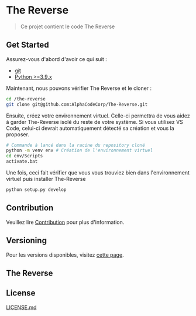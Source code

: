 # The Reverse

>Ce projet contient le code The Reverse

## Get Started

Assurez-vous d'abord d'avoir ce qui suit :

- [git](https://git-scm.com/)
- [Python >=3.9.x](https://python.org/)

Maintenant, nous pouvons vérifier The Reverse et le cloner :

```bash
cd /the-reverse
git clone git@github.com:AlphaCodeCorp/The-Reverse.git
```

Ensuite, créez votre environnement virtuel. Celle-ci permettra de vous aidez à garder The-Reverse isolé du reste de votre système.
Si vous utilisez VS Code, celui-ci devrait automatiquement détecté sa création et vous la proposer.

```bash
# Commande à lancé dans la racine du repository cloné
python -m venv env # Création de l'environnement virtuel
cd env/Scripts
activate.bat
```

Une fois, ceci fait vérifier que vous vous trouviez bien dans l'environnement virtuel puis installer The-Reverse

```bash
python setup.py develop
```

## Contribution

Veuillez lire [Contribution](https://github.com/AlphaCodeCorp/Opus-Magnum/blob/master/CONTRIBUTION.md) pour plus d'information.

## Versioning

Pour les versions disponibles, visitez [cette page](https://github.com/AlphaCodeCorp/The-Reverse/tags).

## The Reverse



## License

[LICENSE.md](LICENSE)
